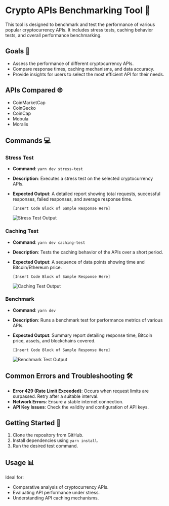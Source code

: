 # Crypto APIs Benchmarking Tool 🚀

This tool is designed to benchmark and test the performance of various popular cryptocurrency APIs. It includes stress tests, caching behavior tests, and overall performance benchmarking.

## Goals 🎯

- Assess the performance of different cryptocurrency APIs.
- Compare response times, caching mechanisms, and data accuracy.
- Provide insights for users to select the most efficient API for their needs.

## APIs Compared 🌐

- CoinMarketCap
- CoinGecko
- CoinCap
- Mobula
- Moralis

## Commands 💻

### Stress Test

- **Command**: `yarn dev stress-test`
- **Description**: Executes a stress test on the selected cryptocurrency APIs.
- **Expected Output**: A detailed report showing total requests, successful responses, failed responses, and average response time.

  `[Insert Code Block of Sample Response Here]`

  ![Stress Test Output](path-to-image)

### Caching Test

- **Command**: `yarn dev caching-test`
- **Description**: Tests the caching behavior of the APIs over a short period.
- **Expected Output**: A sequence of data points showing time and Bitcoin/Ethereum price.

  `[Insert Code Block of Sample Response Here]`

  ![Caching Test Output](path-to-image)

### Benchmark

- **Command**: `yarn dev`
- **Description**: Runs a benchmark test for performance metrics of various APIs.
- **Expected Output**: Summary report detailing response time, Bitcoin price, assets, and blockchains covered.

  `[Insert Code Block of Sample Response Here]`

  ![Benchmark Test Output](path-to-image)

## Common Errors and Troubleshooting 🛠️

- **Error 429 (Rate Limit Exceeded)**: Occurs when request limits are surpassed. Retry after a suitable interval.
- **Network Errors**: Ensure a stable internet connection.
- **API Key Issues**: Check the validity and configuration of API keys.

## Getting Started 🌟

1. Clone the repository from GitHub.
2. Install dependencies using `yarn install`.
3. Run the desired test command.

## Usage 📊

Ideal for:

- Comparative analysis of cryptocurrency APIs.
- Evaluating API performance under stress.
- Understanding API caching mechanisms.
